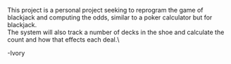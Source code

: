 This project is a personal project seeking to reprogram the game of blackjack and computing the odds, similar to a poker calculator but for blackjack.\
The system will also track a number of decks in the shoe and calculate the count and how that effects each deal.\

-Ivory

